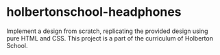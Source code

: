 # holbertonschool-headphones
Implement a design from scratch, replicating the provided design using pure HTML and CSS. This project is a part of the curriculum of Holberton School.
